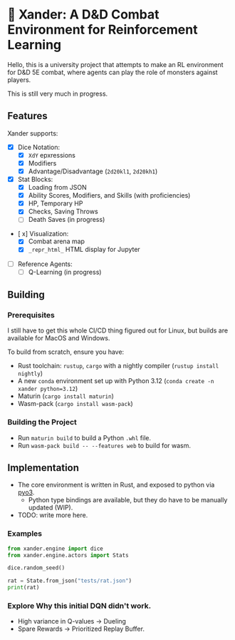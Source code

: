 # 🚧 Xander: A D&D Combat Environment for Reinforcement Learning

Hello, this is a university project that attempts to make an RL environment for D&D 5E combat,
where agents can play the role of monsters against players.

This is still very much in progress.

## Features

Xander supports:
- [x] Dice Notation:
  - [x] `XdY` epxressions
  - [x] Modifiers
  - [x] Advantage/Disadvantage (`2d20kl1`, `2d20kh1`) 
- [x] Stat Blocks:
  - [x] Loading from JSON
  - [x] Ability Scores, Modifiers, and Skills (with proficiencies)
  - [x] HP, Temporary HP
  - [x] Checks, Saving Throws
  - [ ] Death Saves (in progress)
- [ x] Visualization:
  - [x] Combat arena map
  - [x] `_repr_html_` HTML display for Jupyter
- [ ] Reference Agents:
  - [ ] Q-Learning (in progress)

## Building


### Prerequisites
I still have to get this whole CI/CD thing figured out for Linux, but builds are available for MacOS and Windows.

To build from scratch, ensure you have:
* Rust toolchain: `rustup`, `cargo` with a nightly compiler (`rustup install nightly`)
* A new `conda` environment set up with Python 3.12 (`conda create -n xander python=3.12`)
* Maturin (`cargo install maturin`)
* Wasm-pack (`cargo install wasm-pack`)

### Building the Project

* Run `maturin build` to build a Python `.whl` file.
* Run `wasm-pack build -- --features web` to build for wasm.

## Implementation
* The core environment is written in Rust, and exposed to python via [pyo3](https://github.com/PyO3/pyo3).
  * Python type bindings are available, but they do have to be manually updated (WIP).
* TODO: write more here.

### Examples
```python
from xander.engine import dice
from xander.engine.actors import Stats

dice.random_seed()

rat = State.from_json("tests/rat.json")
print(rat)
```

### Explore Why this initial DQN didn't work.
* High variance in Q-values -> Dueling
* Spare Rewards -> Prioritized Replay Buffer.